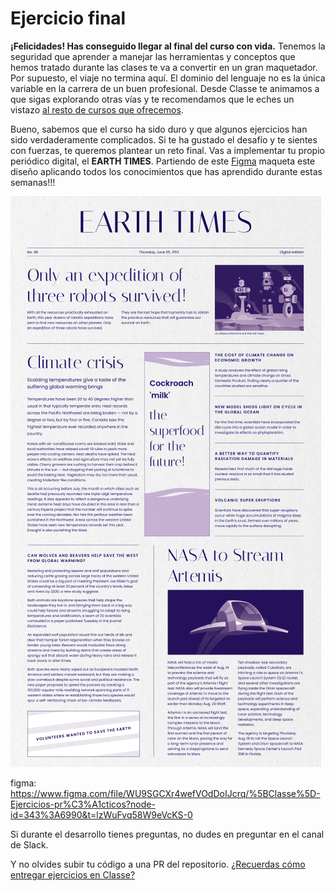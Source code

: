 # Ejercicio final

**¡Felicidades! Has conseguido llegar al final del curso con vida.** Tenemos la seguridad que aprender a manejar las herramientas y conceptos que hemos tratado durante las clases te va a convertir en un gran maquetador. Por supuesto, el viaje no termina aquí. El dominio del lenguaje no es la única variable en la carrera de un buen profesional. Desde Classe te animamos a que sigas explorando otras vías y te recomendamos que le eches un vistazo [al resto de cursos que ofrecemos](https://classe.dev).

Bueno, sabemos que el curso ha sido duro y que algunos ejercicios han sido verdaderamente complicados. Si te ha gustado el desafío y te sientes con fuerzas, te queremos plantear un reto final. Vas a implementar tu propio periódico digital, el **EARTH TIMES**. Partiendo de este [Figma](https://www.figma.com/file/WU9SGCXr4wefVOdDoIJcrq/%5BClasse%5D-Ejercicios-pr%C3%A1cticos?node-id=551%3A4649&t=XmRaHrsoVmcIHQ0K-0) maqueta este diseño aplicando todos los conocimientos que has aprendido durante estas semanas!!!

![Newspaper](./recursos/newpaper.png)

figma: https://www.figma.com/file/WU9SGCXr4wefVOdDoIJcrq/%5BClasse%5D-Ejercicios-pr%C3%A1cticos?node-id=343%3A6990&t=lzWuFvq58W9eVcKS-0

Si durante el desarrollo tienes preguntas, no dudes en preguntar en el canal de Slack.

Y no olvides subir tu código a una PR del repositorio. [¿Recuerdas cómo entregar ejercicios en Classe?](https://github.com/Classe-Redradix/curso-contenidos-comunes/blob/main/entrega-de-ejercicios.md)